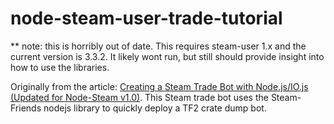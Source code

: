 node-steam-user-trade-tutorial
=========================

** note: this is horribly out of date.  This requires steam-user 1.x and the current version is 3.3.2.  It likely wont run, but still should provide insight into how to use the libraries.

Originally from the article: [Creating a Steam Trade Bot with Node.js/IO.js (Updated for Node-Steam v1.0)](https://firepowered.org/developer/create-a-steam-trade-bot-with-nodejs-iojs-updated-for-node-steam-v1-0/).  This Steam trade bot uses the Steam-Friends nodejs library to quickly deploy a TF2 crate dump bot.
